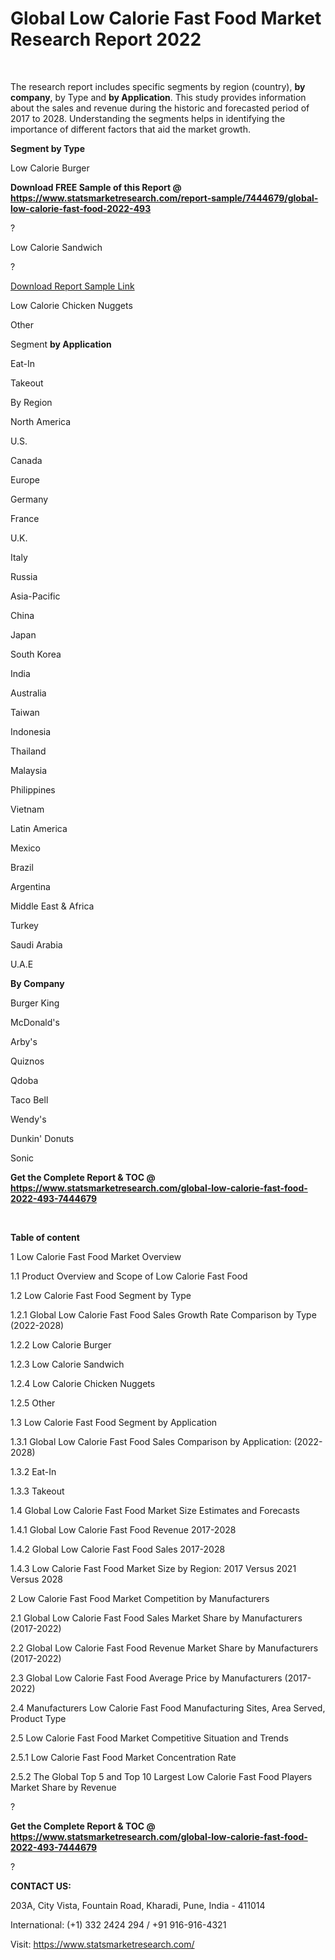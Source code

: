 <h1>Global Low Calorie Fast Food Market Research Report 2022</h1><br/><p>The research report includes specific segments by region (country), <strong>by company</strong>, by Type and <strong>by Application</strong>. This study provides information about the sales and revenue during the historic and forecasted period of 2017 to 2028. Understanding the segments helps in identifying the importance of different factors that aid the market growth.</p>
 
 
 
 <p><strong>Segment by Type</strong></p>
 
 
 
 <p>Low Calorie Burger</p>
 
 
 
 <div><b>Download FREE Sample of this Report @ <a href="https://www.statsmarketresearch.com/download-free-sample/7444679/global-low-calorie-fast-food-2022-493">https://www.statsmarketresearch.com/report-sample/7444679/global-low-calorie-fast-food-2022-493</a></b></div>
 
 
 
 <p>? </p>
 
 
 
 <p>Low Calorie Sandwich</p>
 
 
 
 <p>? </p>
 
 
 
 <p><a href="https://www.statsmarketresearch.com/download-free-sample/7444679/global-low-calorie-fast-food-2022-493">Download Report Sample Link</a></p>
 
 
 
 <p>Low Calorie Chicken Nuggets</p>
 
 
 
 <p>Other</p>
 
 
 
 <p>Segment <strong>by Application</strong></p>
 
 
 
 <p>Eat-In</p>
 
 
 
 <p>Takeout</p>
 
 
 
 <p>By Region</p>
 
 
 
 <p>North America</p>
 
 
 
 <p>U.S.</p>
 
 
 
 <p>Canada</p>
 
 
 
 <p>Europe</p>
 
 
 
 <p>Germany</p>
 
 
 
 <p>France</p>
 
 
 
 <p>U.K.</p>
 
 
 
 <p>Italy</p>
 
 
 
 <p>Russia</p>
 
 
 
 <p>Asia-Pacific</p>
 
 
 
 <p>China</p>
 
 
 
 <p>Japan</p>
 
 
 
 <p>South Korea</p>
 
 
 
 <p>India</p>
 
 
 
 <p>Australia</p>
 
 
 
 <p>Taiwan</p>
 
 
 
 <p>Indonesia</p>
 
 
 
 <p>Thailand</p>
 
 
 
 <p>Malaysia</p>
 
 
 
 <p>Philippines</p>
 
 
 
 <p>Vietnam</p>
 
 
 
 <p>Latin America</p>
 
 
 
 <p>Mexico</p>
 
 
 
 <p>Brazil</p>
 
 
 
 <p>Argentina</p>
 
 
 
 <p>Middle East & Africa</p>
 
 
 
 <p>Turkey</p>
 
 
 
 <p>Saudi Arabia</p>
 
 
 
 <p>U.A.E</p>
 
 
 
 <p><strong>By Company</strong></p>
 
 
 
 <p>Burger King</p>
 
 
 
 <p>McDonald&#39;s</p>
 
 
 
 <p>Arby&#39;s</p>
 
 
 
 <p>Quiznos</p>
 
 
 
 <p>Qdoba</p>
 
 
 
 <p>Taco Bell</p>
 
 
 
 <p>Wendy&#39;s</p>
 
 
 
 <p>Dunkin&#39; Donuts</p>
 
 
 
 <p>Sonic</p>
 
 
 
 <div><b>Get the Complete Report & TOC @ <a href="https://www.statsmarketresearch.com/global-low-calorie-fast-food-2022-493-7444679">https://www.statsmarketresearch.com/global-low-calorie-fast-food-2022-493-7444679</a></b></div>
 
 
 
 <p><br />
 
 <b>Table of content</b></p>
 
 
 
 <p>1 Low Calorie Fast Food Market Overview<br />
 
 1.1 Product Overview and Scope of Low Calorie Fast Food<br />
 
 1.2 Low Calorie Fast Food Segment by Type<br />
 
 1.2.1 Global Low Calorie Fast Food Sales Growth Rate Comparison by Type (2022-2028)<br />
 
 1.2.2 Low Calorie Burger<br />
 
 1.2.3 Low Calorie Sandwich<br />
 
 1.2.4 Low Calorie Chicken Nuggets<br />
 
 1.2.5 Other<br />
 
 1.3 Low Calorie Fast Food Segment by Application<br />
 
 1.3.1 Global Low Calorie Fast Food Sales Comparison by Application: (2022-2028)<br />
 
 1.3.2 Eat-In<br />
 
 1.3.3 Takeout<br />
 
 1.4 Global Low Calorie Fast Food Market Size Estimates and Forecasts<br />
 
 1.4.1 Global Low Calorie Fast Food Revenue 2017-2028<br />
 
 1.4.2 Global Low Calorie Fast Food Sales 2017-2028<br />
 
 1.4.3 Low Calorie Fast Food Market Size by Region: 2017 Versus 2021 Versus 2028<br />
 
 2 Low Calorie Fast Food Market Competition by Manufacturers<br />
 
 2.1 Global Low Calorie Fast Food Sales Market Share by Manufacturers (2017-2022)<br />
 
 2.2 Global Low Calorie Fast Food Revenue Market Share by Manufacturers (2017-2022)<br />
 
 2.3 Global Low Calorie Fast Food Average Price by Manufacturers (2017-2022)<br />
 
 2.4 Manufacturers Low Calorie Fast Food Manufacturing Sites, Area Served, Product Type<br />
 
 2.5 Low Calorie Fast Food Market Competitive Situation and Trends<br />
 
 2.5.1 Low Calorie Fast Food Market Concentration Rate<br />
 
 2.5.2 The Global Top 5 and Top 10 Largest Low Calorie Fast Food Players Market Share by Revenue<br />
 
 ? </p>
 
 
 
 <div><b>Get the Complete Report & TOC @ <a href="https://www.statsmarketresearch.com/global-low-calorie-fast-food-2022-493-7444679">https://www.statsmarketresearch.com/global-low-calorie-fast-food-2022-493-7444679</a></b></div>
 
 
 
 <p>? </p>
 
 
 
 <p><b>CONTACT US:</b><br />
 
 203A, City Vista, Fountain Road, Kharadi, Pune, India - 411014<br />
 
 International: (+1) 332 2424 294 / +91 916-916-4321<br />
 
 Visit: <a href="https://www.statsmarketresearch.com/">https://www.statsmarketresearch.com/</a></p>